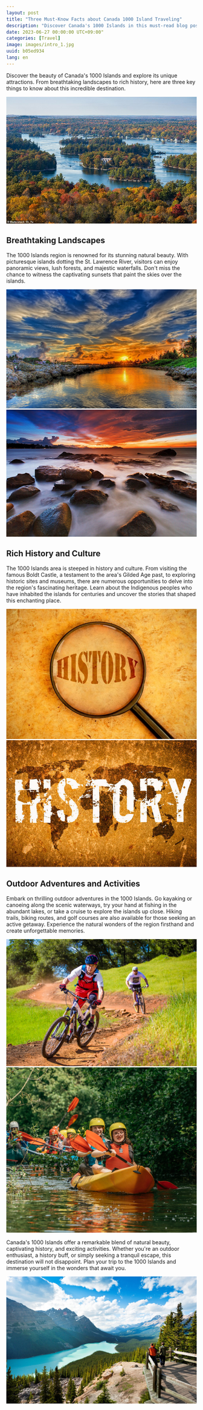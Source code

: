 ```yaml
---
layout: post
title: "Three Must-Know Facts about Canada 1000 Island Traveling"
description: "Discover Canada's 1000 Islands in this must-read blog post. Stunning landscapes, rich history, and thrilling adventures await! #Travel #Canada #1000Islands #Adventure #Explore"
date: 2023-06-27 00:00:00 UTC+09:00"
categories: [Travel]
image: images/intro_1.jpg
uuid: b05ed934
lang: en
---
```


Discover the beauty of Canada's 1000 Islands and explore its unique attractions. From breathtaking landscapes to rich history, here are three key things to know about this incredible destination.

![hide](images/intro_1.jpg)


## Breathtaking Landscapes
The 1000 Islands region is renowned for its stunning natural beauty. With picturesque islands dotting the St. Lawrence River, visitors can enjoy panoramic views, lush forests, and majestic waterfalls. Don't miss the chance to witness the captivating sunsets that paint the skies over the islands.

![](images/main1_2.jpg)
![](images/main1_3.jpg)


## Rich History and Culture
The 1000 Islands area is steeped in history and culture. From visiting the famous Boldt Castle, a testament to the area's Gilded Age past, to exploring historic sites and museums, there are numerous opportunities to delve into the region's fascinating heritage. Learn about the Indigenous peoples who have inhabited the islands for centuries and uncover the stories that shaped this enchanting place.

![](images/main2_6.jpg)
![](images/main2_7.jpg)


## Outdoor Adventures and Activities
Embark on thrilling outdoor adventures in the 1000 Islands. Go kayaking or canoeing along the scenic waterways, try your hand at fishing in the abundant lakes, or take a cruise to explore the islands up close. Hiking trails, biking routes, and golf courses are also available for those seeking an active getaway. Experience the natural wonders of the region firsthand and create unforgettable memories.

![](images/main3_1.jpg)
![](images/main3_2.jpg)




Canada's 1000 Islands offer a remarkable blend of natural beauty, captivating history, and exciting activities. Whether you're an outdoor enthusiast, a history buff, or simply seeking a tranquil escape, this destination will not disappoint. Plan your trip to the 1000 Islands and immerse yourself in the wonders that await you.

![](images/intro_2.jpg)
